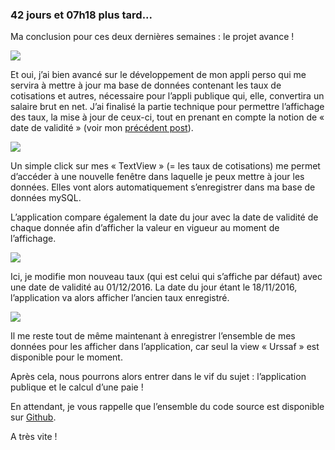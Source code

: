### 42 jours et 07h18 plus tard...

Ma conclusion pour ces deux dernières semaines : <span class="highlight-span">le projet avance</span> ! 

<img src = "http://www.reactiongifs.com/wp-content/uploads/2014/01/yippie.gif"/>

Et oui, j’ai bien avancé sur le développement de mon appli perso qui me servira à mettre à jour ma base de données contenant les taux de cotisations et autres, nécessaire pour l’appli publique qui, elle, <span class="highlight-span">convertira un salaire brut en net</span>. J’ai finalisé la partie technique pour permettre l’affichage des taux, la mise à jour de ceux-ci, tout en prenant en compte la notion de « <span class="highlight-span">date de validité</span> » (voir mon <a href=" https://marlenech.github.io/2016/Flashback.html">précédent post</a>).


<img src = "https://marlenech.github.io/img/nov.-18-2016%2023-05-05.gif"/>

Un simple click sur mes « TextView » (= les taux de cotisations) me permet d’accéder à une nouvelle fenêtre dans laquelle je peux mettre à jour les données. Elles vont alors automatiquement s’enregistrer dans ma <span class="highlight-span">base de données mySQL</span>.

L’application compare également la date du jour avec la date de validité de chaque donnée afin d’afficher <span class="highlight-span">la valeur en vigueur au moment de l’affichage</span>.


<img src = "https://marlenech.github.io/img/nov.-18-2016%2021-49-31.gif"/>

Ici, je modifie mon nouveau taux (qui est celui qui s’affiche par défaut) avec une date de validité au 01/12/2016. La date du jour étant le 18/11/2016, l’application va alors afficher l’<span class="highlight-span">ancien taux</span> enregistré.

<img src=" http://www.reactiongifs.com/wp-content/uploads/2013/06/fart-in-elevator.gif"/>

Il me reste tout de même maintenant à enregistrer l’ensemble de mes données pour les afficher dans l’application, car seul la view « Urssaf » est disponible pour le moment. 

Après cela, nous pourrons alors entrer dans le vif du sujet : <span class="highlight-span">l’application publique et le calcul d’une paie</span> !

En attendant, je vous rappelle que l’ensemble du code source est disponible sur <a href=" https://github.com/marlenech/BddPaye">Github</a>.

A très vite !
